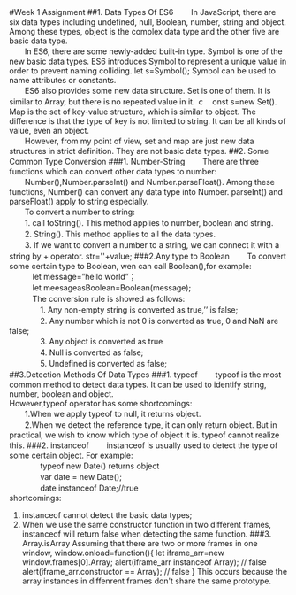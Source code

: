 #Week 1 Assignment
##1. Data Types Of ES6
　　In JavaScript, there are six data types including undefined, null, Boolean, number, string and object. Among these types, object is the complex data type and the other five are basic data type. 
<br>
　　In ES6, there are some newly-added built-in type. Symbol is one of the new basic data types. ES6 introduces Symbol to represent a unique value in order to prevent naming colliding. let s=Symbol(); Symbol can be used to name attributes or constants.
<br>　　ES6 also provides some new data structure. Set is one of them. It is similar to Array, but there is no repeated value in it. ｃ　onst s=new Set().
Map is the set of key-value structure, which is similar to object. The difference is that the type of key is not limited to string. It can be all kinds of value, even an object.
<br>　　However, from my point of view, set and map are just new data structures in strict definition. They are not basic data types.
##2. Some Common Type Conversion
###1. Number-String
　　There are three functions which can convert other data types to number:<br>
　　Number(),Number.parseInt() and Number.parseFloat(). Among these functions, Number() can convert any data type into Number. parseInt() and parseFloat() apply to string especially.<br>
　　To convert a number to string:<br>
　　1. call toString(). This method applies to number, boolean and string.<br>
　　2. String(). This method applies to all the data types.<br>
　　3. If we want to convert a number to a string, we can connect it with a string by + operator. str=''+value;
###2.Any type to Boolean
　　To convert some certain type
 to Boolean, wen can call Boolean(),for example:<br>
　　　let message=”hello world”；<br>
　　　let meesageasBoolean=Boolean(message);<br>
　　　The conversion rule is showed as follows:<br>
　　　　1.    Any non-empty string is converted as true,’’ is false;<br>
　　　　2.	Any number which is not 0 is converted as true, 0 and NaN are false;<br>
　　　　3.	Any object is converted as true<br>
　　　　4.	Null is converted as false;<br>
　　　　5.	Undefined is converted as false;<br>
##3.Detection Methods Of Data Types
###1. typeof 
　　typeof is the most common method to detect data types. It can be used to identify string, number, boolean and object.<br>
However,typeof operator has some shortcomings:<br>
　　1.When we apply typeof to null, it returns object.<br>
　　2.When we detect the reference type, it can only return object. But in practical, we wish to know which type of object it is.
typeof cannot realize this.
###2. instanceof
　　instanceof is usually used to detect the type of some certain object. For example:<br>
　　　　typeof new Date() returns object<br>
　　　　var date = new Date();<br>
　　　　date instanceof Date;//true<br>
shortcomings:<br>
1. instanceof cannot detect the basic data types;<br>
2. When we use the same constructor function in two different frames, instanceof will return false when detecting the same function.
###3. Array.isArray
Assuming that there are two or more frames in one window, 
window.onload=function(){
let iframe_arr=new window.frames[0].Array;
alert(iframe_arr instanceof Array); // false
alert(iframe_arr.constructor == Array); // false
}
This occurs because the array instances in diffenrent frames don't share the same prototype.

